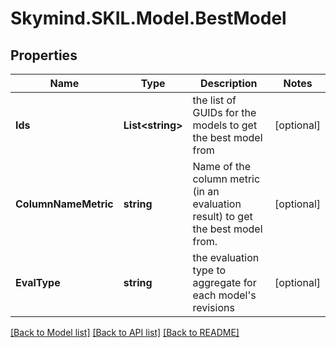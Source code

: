 # Skymind.SKIL.Model.BestModel
## Properties

Name | Type | Description | Notes
------------ | ------------- | ------------- | -------------
**Ids** | **List&lt;string&gt;** | the list of GUIDs for the models to get the best model from | [optional] 
**ColumnNameMetric** | **string** | Name of the column metric (in an evaluation result) to get the best model from. | [optional] 
**EvalType** | **string** | the evaluation type to aggregate for each model&#39;s revisions | [optional] 

[[Back to Model list]](../README.md#documentation-for-models) [[Back to API list]](../README.md#documentation-for-api-endpoints) [[Back to README]](../README.md)

